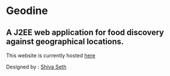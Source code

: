 Geodine
=======

A J2EE web application for food discovery against geographical locations.
-------------------------------------------------------------------------

This website is currently hosted [here][]

Designed by : [Shiva Seth][]

  [here]: http://projects-sushilkumar.rhcloud.com
    "Geodine-A new approach for foodies"
  [Shiva Seth]: mailto:shiva_seth1@live.com "Shiva Seth"